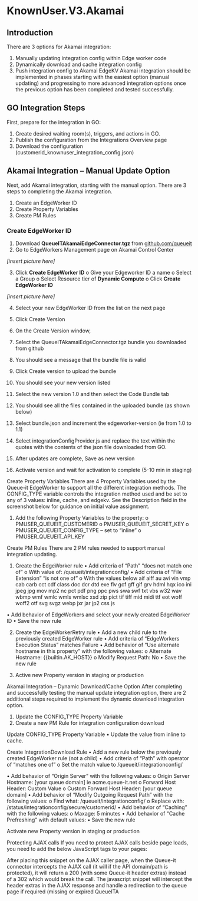 # KnownUser.V3.Akamai
## Introduction
There are 3 options for Akamai integration:
1.	Manually updating integration config within Edge worker code
2.	Dynamically download and cache integration config
3.	Push integration config to Akamai EdgeKV
Akamai integration should be implemented in phases starting with the easiest option (manual updating) and progressing to more advanced integration options once the previous option has been completed and tested successfully.
## GO Integration Steps
First, prepare for the integration in GO:
1.	Create desired waiting room(s), triggers, and actions in GO. 
2.	Publish the configuration from the Integrations Overview page
3.	Download the configuration (customerid_knownuser_integration_config.json)
 
## Akamai Integration – Manual Update Option
Next, add Akamai integration, starting with the manual option. There are 3 steps to completing the Akamai integration.
1.	Create an EdgeWorker ID
2.	Create Property Variables
3.	Create PM Rules
### Create EdgeWorker ID
1.	Download **QueueITAkamaiEdgeConnector.tgz** from [github.com/queueit](https://github.com/queueit)
2.	Go to EdgeWorkers Management page on Akamai Control Center

*[insert picture here]*

3.	Click **Create EdgeWorker ID**
o	Give your Edgeworker ID a name
o	Select a Group
o	Select Resource tier of **Dynamic Compute**
o	Click **Create EdgeWorker ID**

*[insert picture here]*

 
4.	Select your new EdgeWorker ID from the list on the next page
 
5.	Click Create Version
6.	On the Create Version window, 
7.	Select the QueueITAkamaiEdgeConnector.tgz bundle you downloaded from github
8.	You should see a message that the bundle file is valid
 
9.	Click Create version to upload the bundle
10.	You should see your new version listed
 
11.	Select the new version 1.0 and then select the Code Bundle tab
12.	You should see all the files contained in the uploaded bundle (as shown below)
 
13.	Select bundle.json and increment the edgeworker-version (ie from 1.0 to 1.1)
 
14.	Select integrationConfigProvider.js and replace the text within the quotes with the contents of the json file downloaded from GO.
 
15.	After updates are complete, Save as new version
 
16.	Activate version and wait for activation to complete (5-10 min in staging)
 
Create Property Variables
There are 4 Property Variables used by the Queue-it EdgeWorker to support all the different integration methods.  The CONFIG_TYPE variable controls the integration method used and be set to any of 3 values: inline, cache, and edgekv.  See the Description field in the screenshot below for guidance on initial value assignment.
1.	Add the following Property Variables to the property:
o	PMUSER_QUEUEIT_CUSTOMERID
o	PMUSER_QUEUEIT_SECRET_KEY
o	PMUSER_QUEUEIT_CONFIG_TYPE – set to “inline”
o	PMUSER_QUEUEIT_API_KEY
 
Create PM Rules
There are 2 PM rules needed to support manual integration updating. 
1.	Create the EdgeWorker rule
•	Add criteria of “Path” “does not match one of” 
o	With value of:  /queueit/integrationconfig/
•	Add criteria of “File Extension” “is not one of”
o	With the values below
aif aiff au avi vin vmp cab carb cct cdf class doc dcr dtd exe flv gcf gff gif grv hdml hqx ico ini jpeg jpg mov mp2 nc pct pdf png ppc pws swa swf txt vbs w32 wav wbmp wmf wmlc wmls wmlsc xsd zip pict tif tiff mid midi ttf eot woff woff2 otf svg svgz webp jxr jar jp2 css js
 
•	Add behavior of EdgeWorkers and select your newly created EdgeWorker ID
•	Save the new rule
 
2.	Create the EdgeWorkerRetry rule
•	Add a new child rule to the previously created EdgeWorker rule
•	Add criteria of “EdgeWorkers Execution Status” matches Failure
•	Add behavior of “Use alternate hostname in this property” with the following values: 
o	Alternate Hostname: {{builtin.AK_HOST}}
o	Modify Request Path: No
•	Save the new rule
 
3.	Active new Property version in staging or production
 
Akamai Integration – Dynamic Download/Cache Option
After completing and successfully testing the manual update integration option, there are 2 additional steps required to implement the dynamic download integration option.
1.	Update the CONFIG_TYPE Property Variable 
2.	Create a new PM Rule for integration configuration download
 
Update CONFIG_TYPE Property Variable
•	Update the value from inline to cache.
 
Create IntegrationDownload Rule
•	Add a new rule below the previously created EdgeWorker rule (not a child)
•	Add criteria of “Path” with operator of “matches one of”
o	Set the match value to /queueit/integrationconfig/

 

•	Add behavior of “Origin Server” with the following values:
o	Origin Server Hostname: [your queue domain] ie acme.queue-it.net
o	Forward Host Header: Custom Value
o	Custom Forward Host Header: [your queue domain]
•	Add behavior of “Modify Outgoing Request Path” with the following values:
o	Find what: /queueit/integrationconfig/
o	Replace with: /status/integrationconfig/secure/customerid/
•	Add behavior of “Caching” with the following values:
o	Maxage: 5 minutes
•	Add behavior of “Cache Prefreshing” with default values:
•	Save the new rule

 
 
Activate new Property version in staging or production
  


Protecting AJAX calls
If you need to protect AJAX calls beside page loads, you need to add the below JavaScript tags to your pages:
<script src="//static.queue-it.net/script/queueclient.min.js"></script>
<script
  data-queueit-spa=”true”
  data-queueit-intercept-domain="{YOUR_API_DOMAIN}"
  data-queueit-intercept="true"
  data-queueit-c="{YOUR_CUSTOMER_ID}"
  src="//static.queue-it.net/script/queueconfigloader.min.js">
</script>

After placing this snippet on the AJAX caller page, when the Queue-it connector intercepts the AJAX call (it will if the API domain/path is protected), it will return a 200 (with some Queue-it header extras) instead of a 302 which would break the call.  The javascript snippet will intercept the header extras in the AJAX response and handle a redirection to the queue page if required (missing or expired QueueITA
